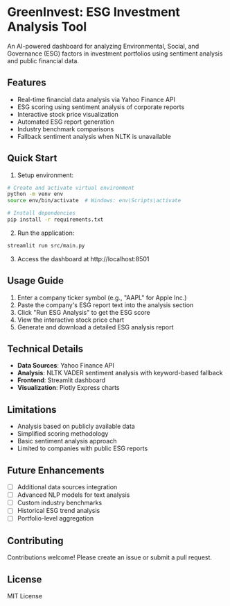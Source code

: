 # GreenInvest: ESG Investment Analysis Tool

An AI-powered dashboard for analyzing Environmental, Social, and Governance (ESG) factors in investment portfolios using sentiment analysis and public financial data.

## Features

- Real-time financial data analysis via Yahoo Finance API
- ESG scoring using sentiment analysis of corporate reports
- Interactive stock price visualization
- Automated ESG report generation
- Industry benchmark comparisons
- Fallback sentiment analysis when NLTK is unavailable

## Quick Start

1. Setup environment:
```bash
# Create and activate virtual environment
python -m venv env
source env/bin/activate  # Windows: env\Scripts\activate

# Install dependencies
pip install -r requirements.txt
```

2. Run the application:
```bash
streamlit run src/main.py
```

3. Access the dashboard at http://localhost:8501

## Usage Guide

1. Enter a company ticker symbol (e.g., "AAPL" for Apple Inc.)
2. Paste the company's ESG report text into the analysis section
3. Click "Run ESG Analysis" to get the ESG score
4. View the interactive stock price chart
5. Generate and download a detailed ESG analysis report

## Technical Details

- **Data Sources**: Yahoo Finance API
- **Analysis**: NLTK VADER sentiment analysis with keyword-based fallback
- **Frontend**: Streamlit dashboard
- **Visualization**: Plotly Express charts

## Limitations

- Analysis based on publicly available data
- Simplified scoring methodology
- Basic sentiment analysis approach
- Limited to companies with public ESG reports

## Future Enhancements

- [ ] Additional data sources integration
- [ ] Advanced NLP models for text analysis
- [ ] Custom industry benchmarks
- [ ] Historical ESG trend analysis
- [ ] Portfolio-level aggregation

## Contributing

Contributions welcome! Please create an issue or submit a pull request.

## License

MIT License